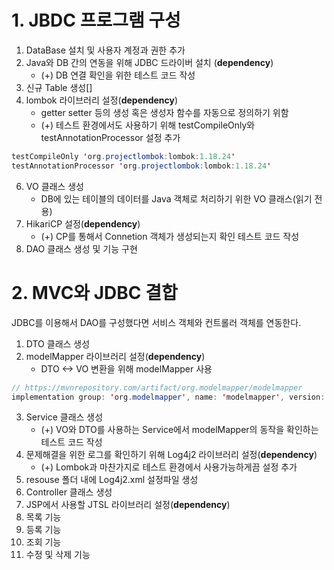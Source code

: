 # 1. JBDC 프로그램 구성
1. DataBase 설치 및 사용자 계정과 권한 추가
2. Java와 DB 간의 연동을 위해 JDBC 드라이버 설치 (**dependency**)
	- (+) DB 연결 확인을 위한 테스트 코드 작성
3. 신규 Table 생성[]
4. lombok 라이브러리 설정(**dependency**)
	- getter setter 등의 생성 혹은 생성자 함수를 자동으로 정의하기 위함 
	- (+) 테스트 환경에서도 사용하기 위해 testCompileOnly와 testAnnotationProcessor 설정 추가 
```java
testCompileOnly 'org.projectlombok:lombok:1.18.24'  
testAnnotationProcessor 'org.projectlombok:lombok:1.18.24'
```
6. VO 클래스 생성
	- DB에 있는 테이블의 데이터를 Java 객체로 처리하기 위한 VO 클래스(읽기 전용)  
7. HikariCP 설정(**dependency**)
	- (+) CP를 통해서  Connetion 객체가 생성되는지 확인 테스트 코드 작성 
8. DAO 클래스 생성 및 기능 구현

# 2. MVC와 JDBC 결합
JDBC를 이용해서 DAO를 구성했다면 서비스 객체와 컨트롤러 객체를 연동한다.
1. DTO 클래스 생성
2. modelMapper 라이브러리 설정(**dependency**)
	- DTO <-> VO 변환을 위해 modelMapper 사용
```java
// https://mvnrepository.com/artifact/org.modelmapper/modelmapper  
implementation group: 'org.modelmapper', name: 'modelmapper', version: '3.1.0'
```
3. Service 클래스 생성
	- (+) VO와 DTO를 사용하는 Service에서 modelMapper의 동작을 확인하는 테스트 코드 작성
4. 문제해결을 위한 로그를 확인하기 위해 Log4j2 라이브러리 설정(**dependency**)
	- (+) Lombok과 마찬가지로 테스트 환경에서 사용가능하게끔 설정 추가
5. resouse 폴더 내에 Log4j2.xml 설정파일 생성
6. Controller 클래스 생성
7. JSP에서 사용할 JTSL 라이브러리 설정(**dependency**)
8. 목록 기능
9. 등록 기능
10. 조회 기능
11. 수정 및 삭제 기능


